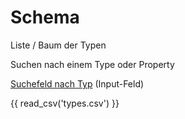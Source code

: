 # Schema

Liste / Baum der Typen 

Suchen nach einem Type oder Property

[Suchefeld nach Typ] (Input-Feld)

[Suchefeld nach Typ]: ?q=Type


{{ read_csv('types.csv') }}